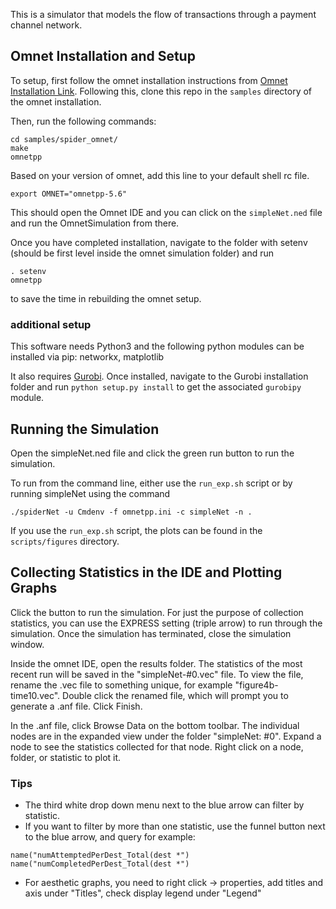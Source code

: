 This is a simulator that models the flow of transactions through a payment channel network. 

## Omnet Installation and Setup
To setup, first follow the omnet installation instructions from [Omnet Installation Link](https://omnetpp.org/doc/omnetpp/InstallGuide.pdf).
Following this, clone this repo in the `samples` directory of the omnet installation.

Then, run the following commands:
```
cd samples/spider_omnet/
make
omnetpp
```
Based on your version of omnet, add this line to your default shell rc file.
```
export OMNET="omnetpp-5.6"
```

This should open the Omnet IDE and you can click on the `simpleNet.ned` file and run the OmnetSimulation from there.

Once you have completed installation, navigate to the folder with setenv (should be first level inside the omnet simulation folder) and run 
```
. setenv
omnetpp
```
to save the time in rebuilding the omnet setup.

### additional setup
This software needs Python3 and the following python modules can be installed via pip: networkx, matplotlib

It also requires [Gurobi](https://support.gurobi.com/hc/en-us). Once installed, navigate to the Gurobi installation 
folder and run `python setup.py install` to get the associated `gurobipy` module.

## Running the Simulation
Open the simpleNet.ned file and click the green run button to run the simulation.

To run from the command line, either use the `run_exp.sh` script or by running simpleNet using the command
```
./spiderNet -u Cmdenv -f omnetpp.ini -c simpleNet -n .
```

If you use the `run_exp.sh` script, the plots can be found in the `scripts/figures` directory.

## Collecting Statistics in the IDE and Plotting Graphs
Click the button to run the simulation. For just the purpose of collection statistics, you can use the EXPRESS setting (triple arrow) to run through the simulation. Once the simulation has terminated, close the simulation window. 

Inside the omnet IDE, open the results folder. The statistics of the most recent run will be saved in the "simpleNet-#0.vec" file. To view the file, rename the .vec file to something unique, for example "figure4b-time10.vec". Double click the renamed file, which will prompt you to generate a .anf file. Click Finish.

In the .anf file, click Browse Data on the bottom toolbar. The individual nodes are in the expanded view under the folder "simpleNet: #0". Expand a node to see the statistics collected for that node. Right click on a node, folder, or statistic to plot it.

### Tips
- The third white drop down menu next to the blue arrow can filter by statistic.
- If you want to filter by more than one statistic, use the funnel button next to the blue arrow, and query for example:
```
name("numAttemptedPerDest_Total(dest *") name("numCompletedPerDest_Total(dest *")
``` 
- For aesthetic graphs, you need to right click -> properties, add titles and axis under "Titles", check display legend under "Legend"

